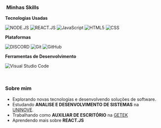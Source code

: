 <h3> &nbsp;Minhas Skills </h3>

**Tecnologias Usadas**

  ![NODE.JS](https://img.shields.io/badge/Node.js-43853D?style=for-the-badge&logo=node.js&logoColor=white)
  ![REACT.JS](https://img.shields.io/badge/React-20232A?style=for-the-badge&logo=react&logoColor=61DAFB)
  ![JavaScript](https://img.shields.io/badge/JavaScript-323330?style=for-the-badge&logo=javascript&logoColor=F7DF1E)
  ![HTML5](https://img.shields.io/badge/HTML-239120?style=for-the-badge&logo=html5&logoColor=white)
  ![CSS](https://img.shields.io/badge/CSS-239120?&style=for-the-badge&logo=css3&logoColor=white)

**Plataformas**

  ![DISCORD](https://img.shields.io/badge/Discord-7289DA?style=for-the-badge&logo=discord&logoColor=white)
  ![Git](https://img.shields.io/badge/GIT-E44C30?style=for-the-badge&logo=git&logoColor=white)
  ![GitHub](https://img.shields.io/badge/GitHub-100000?style=for-the-badge&logo=github&logoColor=white)

**Ferramentas de Desenvolvimento**

  ![Visual Studio Code](https://img.shields.io/badge/Visual_Studio_Code-0078D4?style=for-the-badge&logo=visual%20studio%20code&logoColor=white)

<br/>
<h3> Sobre mim </h3>

-  Explorando novas tecnologias e desenvolvendo soluções de software.
-  Estudando **ANALISE E DESENVOLVIMENTO DE SISTEMAS** na <a href="https://www.uninove.br/" target="_blank">UNINOVE</a>.
-  Trabalhando como **AUXILIAR DE ESCRITÓRIO** na <a href="https://www.getek.com.br/" target="_blank">GETEK</a>
-  Aprendendo mais sobre **REACT.JS**




